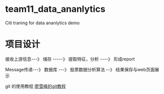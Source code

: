 # team11_data_ananlytics
Citi traning for data ananlytics demo


# 项目设计
接收上游信息---》 储存 -----》 提取特征，分析 ----》 形成report

Message传递---》 数据库 ---》 股票数据分析算法 --》 结果保存与web页面展示 

git 的使用教程 
[廖雪峰的git教程](https://www.liaoxuefeng.com/wiki/0013739516305929606dd18361248578c67b8067c8c017b000/0013743256916071d599b3aed534aaab22a0db6c4e07fd0000)
